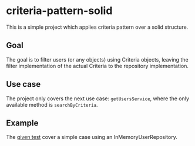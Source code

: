 # criteria-pattern-solid
This is a simple project which applies criteria pattern over a solid structure.

## Goal
The goal is to filter users (or any objects) using Criteria objects, leaving the filter implementation of the actual Criteria to the repository implementation.

## Use case
The project only covers the next use case: `getUsersService`, where the only available method is `searchByCriteria`.

## Example

The [given test](https://github.com/josegoval/criteria-pattern-solid/blob/26a7bba01b0c09d4e8dd24e549b44c30f355f4b6/src/__test__/getUserService.test.ts#L6) cover a simple case using an InMemoryUserRepository.

